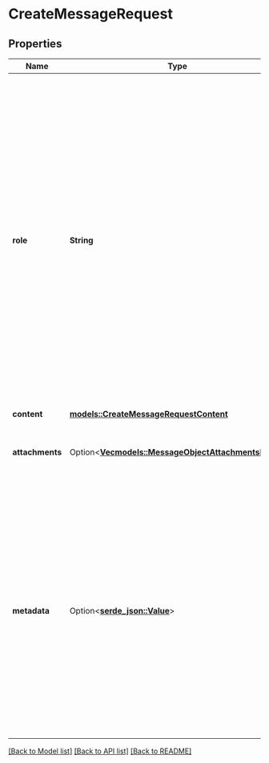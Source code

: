 # CreateMessageRequest

## Properties

Name | Type | Description | Notes
------------ | ------------- | ------------- | -------------
**role** | **String** | The role of the entity that is creating the message. Allowed values include: - `user`: Indicates the message is sent by an actual user and should be used in most cases to represent user-generated messages. - `assistant`: Indicates the message is generated by the assistant. Use this value to insert messages from the assistant into the conversation.  | 
**content** | [**models::CreateMessageRequestContent**](CreateMessageRequest_content.md) |  | 
**attachments** | Option<[**Vec<models::MessageObjectAttachmentsInner>**](MessageObject_attachments_inner.md)> | A list of files attached to the message, and the tools they should be added to. | [optional]
**metadata** | Option<[**serde_json::Value**](.md)> | Set of 16 key-value pairs that can be attached to an object. This can be useful for storing additional information about the object in a structured format. Keys can be a maximum of 64 characters long and values can be a maxium of 512 characters long.  | [optional]

[[Back to Model list]](../README.md#documentation-for-models) [[Back to API list]](../README.md#documentation-for-api-endpoints) [[Back to README]](../README.md)



